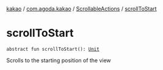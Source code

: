 [kakao](../../index.md) / [com.agoda.kakao](../index.md) / [ScrollableActions](index.md) / [scrollToStart](.)

# scrollToStart

`abstract fun scrollToStart(): `[`Unit`](https://kotlinlang.org/api/latest/jvm/stdlib/kotlin/-unit/index.html)

Scrolls to the starting position of the view

